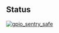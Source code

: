 ## Status

[![gpio_sentry_safe](https://catalog.flipperzero.one/application/gpio_sentry_safe/widget)](https://catalog.flipperzero.one/application/gpio_sentry_safe/page)